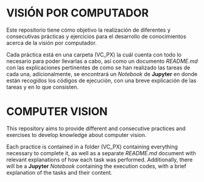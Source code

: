 # **VISIÓN POR COMPUTADOR**

Este repositorio tiene cómo objetivo la realización de diferentes y consecutivas prácticas y ejercicios para el desarrollo de conocimientos acerca de la visión por computador.

Cada práctica está en una carpeta (VC_PX) la cuál cuenta con todo lo necesario para poder llevarlas a cabo, así como un documento *README.md* con las explicaciones pertinentes de como se han realizado las tareas de cada una, adicionalmente, se encontrará un *Notebook* de **Jupyter** en donde están recogidos los códigos de ejecución, con una breve explicación de las tareas y en lo que consisten.

# **COMPUTER VISION**

This repository aims to provide different and consecutive practices and exercises to develop knowledge about computer vision.

Each practice is contained in a folder (VC_PX) containing everything necessary to complete it, as well as a separate *README.md* document with relevant explanations of how each task was performed. Additionally, there will be a **Jupyter** *Notebook* containing the execution codes, with a brief explanation of the tasks and their content.